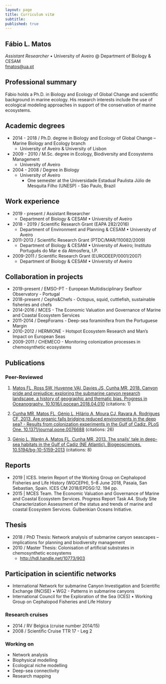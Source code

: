 ```yaml
---
layout: page
title: Curriculum vitæ
subtitle: 
published: true
---
```

## **Fábio L. Matos**  
_Assistant Researcher_ • University of Aveiro @ Department of Biology & CESAM  
fmatos@ua.pt

## **Professional summary**
Fábio holds a Ph.D. in Biology and Ecology of Global Change and scientific background in marine ecology. His research interests include the use of ecological modeling approaches in support of the conservation of marine ecosystems.

## **Academic degrees**
 * 2014 - 2018 / Ph.D. degree in Biology and Ecology of Global Change – Marine Biology and Ecology branch
   + University of Aveiro & University of Lisbon
 * 2009 - 2010	/ M.Sc. degree in Ecology, Biodiversity and Ecosystems Management
   + University of Aveiro 
 * 2004 - 2008	/ Degree in Biology
   + University of Aveiro
     - One semester at the Universidade Estadual Paulista Júlio de Mesquita Filho (UNESP) - São Paulo, Brazil

## **Work experience**
 * 2019 - present / Assistant Researcher
   + Department of Biology & CESAM • University of Aveiro
 * 2018 - 2019 / Scientific Research Grant (EAPA 282/2016) 
   + Department of Environment and Planning & CESAM • University of Aveiro
 * 2011-2013 / Scientific Research Grant (PTDC/MAR/110082/2009)
   + Department of Biology & CESAM • University of Aveiro; Instituto Português do Mar e da Atmosfera, I.P.
 * 2009-2011 / Scientific Research Grant (EURODEEP/0001/2007) 
   + Department of Biology & CESAM • University of Aveiro
   
## **Collaboration in projects**
  + 2019-present / EMSO-PT - European Multidisciplinary Seafloor Observatory - Portugal
  + 2018-present / Cephs&Chefs - Octopus, squid, cuttlefish, sustainable fisheries and chefs
  + 2014-2016 / MCES - The Economic Valuation and Governance of Marine and Coastal Ecosystem Services
  + 2011-2014 / DeepForams - Deep-sea foraminifera from the Portuguese Margin
  + 2010-2012 / HERMIONE - Hotspot Ecosystem Research and Man’s Impact on European Seas 
  + 2009-2011 / CHEMECO - Monitoring colonization processes in chemosynthetic ecosystems

## **Publications**
### Peer-Reviewed
1.	[Matos FL, Ross SW, Huvenne VAI, Davies JS, Cunha MR, 2018. Canyon pride and prejudice: exploring the submarine canyon research landscape, a history of geographic and thematic bias. Progress in Oceanography. 10.1016/j.pocean.2018.04.010](https://www.sciencedirect.com/science/article/pii/S0079661117302744) (citations: 1)
   
2. [Cunha MR, Matos FL, Génio L, Hilário A, Moura CJ, Ravara A, Rodrigues CF, 2013. Are organic falls bridging reduced environments in the deep sea? - Results from colonization experiments in the Gulf of Cadiz. PLoS One. 10.1371/journal.pone.0076688](http://dx.doi.org/10.1371/journal.pone.0076688) (citations: 26)
   
3. [Génio L, Warén A, Matos FL, Cunha MR, 2013. The snails' tale in deep-sea habitats in the Gulf of Cadiz (NE Atlantic). Biogeosciences. 10.5194/bg-10-5159-2013](http://dx.doi.org/10.5194/bg-10-5159-2013) (citations: 8)
   
## **Reports**
 * 2019 | ICES. Interim Report of the Working Group on Cephalopod Fisheries and Life History (WGCEPH), 5–8 June 2018, Pasaia, San Sebastian, Spain. ICES CM 2018/EPDSG:12. 194 pp.
 * 2015 | MCES Team. The Economic Valuation and Governance of Marine and Coastal Ecosystem Services. Progress Report Task A4. Study Site Characterization Assessment of the status and trends of marine and coastal Ecosystem Services. Gulbenkian Oceans Initiative.

## **Thesis**
 * 2018 / PhD Thesis: Network analysis of submarine canyon seascapes – implications for planning and biodiversity management 
 * 2010 / Master Thesis: Colonisation of artificial substrates in chemosynthetic ecosystems
    + http://hdl.handle.net/10773/903

## **Participation in scientific networks**
 * International Network for submarine Canyon Investigation and Scientific Exchange (INCISE) • WG2 - Patterns in submarine canyons
 * International Council for the Exploration of the Sea (ICES) • Working Group on Cephalopod Fisheries and Life History


### **Research cruises**  
  * 2014 / RV Belgica (cruise number 2014/15)  
  * 2008 / Scientific Cruise TTR 17 - Leg 2

### **Working on**  
 * Network analysis
 * Biophysical modelling
 * Ecological niche modelling
 * Deep-sea connectivity
 * Research mapping  

